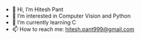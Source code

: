 - 👋 Hi, I’m Hitesh Pant
- 👀 I’m interested in Computer Vision and Python 
- 🌱 I’m currently learning C
- 📫 How to reach me: hitesh.pant999@gmail.com

<!---
hpant21/hpant21 is a ✨ special ✨ repository because its `README.md` (this file) appears on your GitHub profile.
You can click the Preview link to take a look at your changes.
--->
